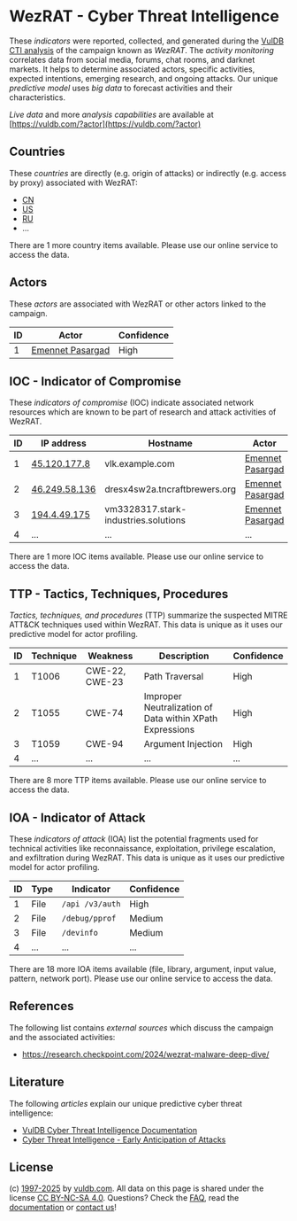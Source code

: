 # WezRAT - Cyber Threat Intelligence

These _indicators_ were reported, collected, and generated during the [VulDB CTI analysis](https://vuldb.com/?kb.cti) of the campaign known as _WezRAT_. The _activity monitoring_ correlates data from social media, forums, chat rooms, and darknet markets. It helps to determine associated actors, specific activities, expected intentions, emerging research, and ongoing attacks. Our unique _predictive model_ uses _big data_ to forecast activities and their characteristics.

_Live data_ and more _analysis capabilities_ are available at [https://vuldb.com/?actor](https://vuldb.com/?actor)

## Countries

These _countries_ are directly (e.g. origin of attacks) or indirectly (e.g. access by proxy) associated with WezRAT:

* [CN](https://vuldb.com/?country.cn)
* [US](https://vuldb.com/?country.us)
* [RU](https://vuldb.com/?country.ru)
* ...

There are 1 more country items available. Please use our online service to access the data.

## Actors

These _actors_ are associated with WezRAT or other actors linked to the campaign.

ID | Actor | Confidence
-- | ----- | ----------
1 | [Emennet Pasargad](https://vuldb.com/?actor.emennet_pasargad) | High

## IOC - Indicator of Compromise

These _indicators of compromise_ (IOC) indicate associated network resources which are known to be part of research and attack activities of WezRAT.

ID | IP address | Hostname | Actor | Confidence
-- | ---------- | -------- | ----- | ----------
1 | [45.120.177.8](https://vuldb.com/?ip.45.120.177.8) | vlk.example.com | [Emennet Pasargad](https://vuldb.com/?actor.emennet_pasargad) | High
2 | [46.249.58.136](https://vuldb.com/?ip.46.249.58.136) | dresx4sw2a.tncraftbrewers.org | [Emennet Pasargad](https://vuldb.com/?actor.emennet_pasargad) | High
3 | [194.4.49.175](https://vuldb.com/?ip.194.4.49.175) | vm3328317.stark-industries.solutions | [Emennet Pasargad](https://vuldb.com/?actor.emennet_pasargad) | High
4 | ... | ... | ... | ...

There are 1 more IOC items available. Please use our online service to access the data.

## TTP - Tactics, Techniques, Procedures

_Tactics, techniques, and procedures_ (TTP) summarize the suspected MITRE ATT&CK techniques used within WezRAT. This data is unique as it uses our predictive model for actor profiling.

ID | Technique | Weakness | Description | Confidence
-- | --------- | -------- | ----------- | ----------
1 | T1006 | CWE-22, CWE-23 | Path Traversal | High
2 | T1055 | CWE-74 | Improper Neutralization of Data within XPath Expressions | High
3 | T1059 | CWE-94 | Argument Injection | High
4 | ... | ... | ... | ...

There are 8 more TTP items available. Please use our online service to access the data.

## IOA - Indicator of Attack

These _indicators of attack_ (IOA) list the potential fragments used for technical activities like reconnaissance, exploitation, privilege escalation, and exfiltration during WezRAT. This data is unique as it uses our predictive model for actor profiling.

ID | Type | Indicator | Confidence
-- | ---- | --------- | ----------
1 | File | `/api /v3/auth` | High
2 | File | `/debug/pprof` | Medium
3 | File | `/devinfo` | Medium
4 | ... | ... | ...

There are 18 more IOA items available (file, library, argument, input value, pattern, network port). Please use our online service to access the data.

## References

The following list contains _external sources_ which discuss the campaign and the associated activities:

* https://research.checkpoint.com/2024/wezrat-malware-deep-dive/

## Literature

The following _articles_ explain our unique predictive cyber threat intelligence:

* [VulDB Cyber Threat Intelligence Documentation](https://vuldb.com/?kb.cti)
* [Cyber Threat Intelligence - Early Anticipation of Attacks](https://www.scip.ch/en/?labs.20201022)

## License

(c) [1997-2025](https://vuldb.com/?kb.changelog) by [vuldb.com](https://vuldb.com/?kb.about). All data on this page is shared under the license [CC BY-NC-SA 4.0](https://creativecommons.org/licenses/by-nc-sa/4.0/). Questions? Check the [FAQ](https://vuldb.com/?kb.faq), read the [documentation](https://vuldb.com/?kb) or [contact us](https://vuldb.com/?contact)!
